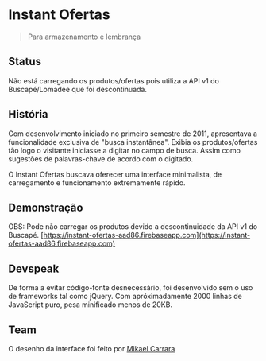# Instant Ofertas
> Para armazenamento e lembrança

## Status
Não está carregando os produtos/ofertas pois utiliza a API v1 do Buscapé/Lomadee que foi descontinuada.

## História
Com desenvolvimento iniciado no primeiro semestre de 2011, apresentava a funcionalidade exclusiva de "busca instantânea". Exibia os produtos/ofertas tão logo o visitante iniciasse a digitar no campo de busca. Assim como sugestões de palavras-chave de acordo com o digitado.

O Instant Ofertas buscava oferecer uma interface minimalista, de carregamento e funcionamento extremamente rápido.

## Demonstração
OBS: Pode não carregar os produtos devido a descontinuidade da API v1 do Buscapé.
[https://instant-ofertas-aad86.firebaseapp.com](https://instant-ofertas-aad86.firebaseapp.com)

## Devspeak
De forma a evitar código-fonte desnecessário, foi desenvolvido sem o uso de frameworks tal como jQuery. Com apróximadamente 2000 linhas de JavaScript puro, pesa minificado menos de 20KB.

## Team
O desenho da interface foi feito por [Mikael Carrara](https://github.com/mikaelcarrara)